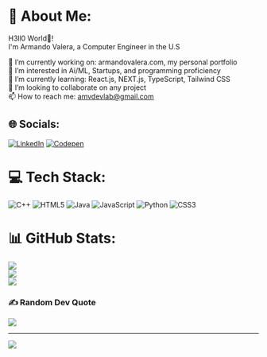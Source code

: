 

<!---
amvdevlab/amvdevlab is a ✨ special ✨ repository because its `README.md` (this file) appears on your GitHub profile.
You can click the Preview link to take a look at your changes.
--->
# 💫 About Me:
H3ll0 World👋!  
I'm Armando Valera, a Computer Engineer in the U.S<br>

🔭 I’m currently working on: armandovalera.com, my personal portfolio<br>
👀 I’m interested in Ai/ML, Startups, and programming proficiency<br>
🌱 I’m currently learning: React.js, NEXT.js, TypeScript, Tailwind CSS<br>
💞️ I’m looking to collaborate on any project<br>
📫 How to reach me: amvdevlab@gmail.com<br>

## 🌐 Socials:
[![LinkedIn](https://img.shields.io/badge/LinkedIn-%230077B5.svg?logo=linkedin&logoColor=white)](https://linkedin.com/in/armandovalera) [![Codepen](https://img.shields.io/badge/Codepen-000000?style=for-the-badge&logo=codepen&logoColor=white)](https://codepen.io/@Armando-Valera) 

# 💻 Tech Stack:
![C++](https://img.shields.io/badge/c++-%2300599C.svg?style=for-the-badge&logo=c%2B%2B&logoColor=white) ![HTML5](https://img.shields.io/badge/html5-%23E34F26.svg?style=for-the-badge&logo=html5&logoColor=white) ![Java](https://img.shields.io/badge/java-%23ED8B00.svg?style=for-the-badge&logo=openjdk&logoColor=white) ![JavaScript](https://img.shields.io/badge/javascript-%23323330.svg?style=for-the-badge&logo=javascript&logoColor=%23F7DF1E) ![Python](https://img.shields.io/badge/python-3670A0?style=for-the-badge&logo=python&logoColor=ffdd54) ![CSS3](https://img.shields.io/badge/css3-%231572B6.svg?style=for-the-badge&logo=css3&logoColor=white)
# 📊 GitHub Stats:
![](https://github-readme-stats.vercel.app/api?username=amvdevlab&theme=dark&hide_border=false&include_all_commits=false&count_private=false)<br/>
![](https://github-readme-streak-stats.herokuapp.com/?user=amvdevlab&theme=dark&hide_border=false)<br/>
![](https://github-readme-stats.vercel.app/api/top-langs/?username=amvdevlab&theme=dark&hide_border=false&include_all_commits=false&count_private=false&layout=compact)

### ✍️ Random Dev Quote
![](https://quotes-github-readme.vercel.app/api?type=horizontal&theme=tokyonight)

---
[![](https://visitcount.itsvg.in/api?id=amvdevlab&icon=4&color=0)](https://visitcount.itsvg.in)

<!-- Proudly created with GPRM ( https://gprm.itsvg.in ) -->
